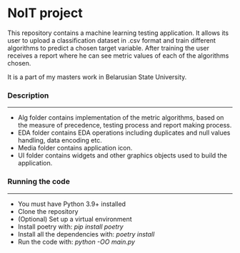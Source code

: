 # NoIT project

This repository contains a machine learning testing application. 
It allows its user to upload a classification dataset in .csv format and 
train different algorithms to predict a chosen target variable. After training
the user receives a report where he can see metric values of each of the algorithms chosen.

It is a part of my masters work in Belarusian State University.

### Description

------------

 - Alg folder contains implementation of the metric algorithms, based on the measure of precedence, testing process and report making process.
 - EDA folder contains EDA operations including duplicates and null values handling, data encoding etc.
 - Media folder contains application icon.
 - UI folder contains widgets and other graphics objects used to build the application.

### Running the code

------------

 - You must have Python 3.9+ installed
 - Clone the repository
 - (Optional) Set up a virtual environment
 - Install poetry with: *pip install poetry*
 - Install all the dependencies with: *poetry install*
 - Run the code with: *python -OO main.py*